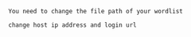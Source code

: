 ```
You need to change the file path of your wordlist
```
``` 
change host ip address and login url 
```
